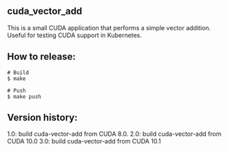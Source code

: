 ## cuda_vector_add

This is a small CUDA application that performs a simple vector addition. Useful for testing CUDA support in Kubernetes.

## How to release:

```
# Build
$ make

# Push
$ make push
```

## Version history:

1.0: build cuda-vector-add from CUDA 8.0.
2.0: build cuda-vector-add from CUDA 10.0
3.0: build cuda-vector-add from CUDA 10.1
